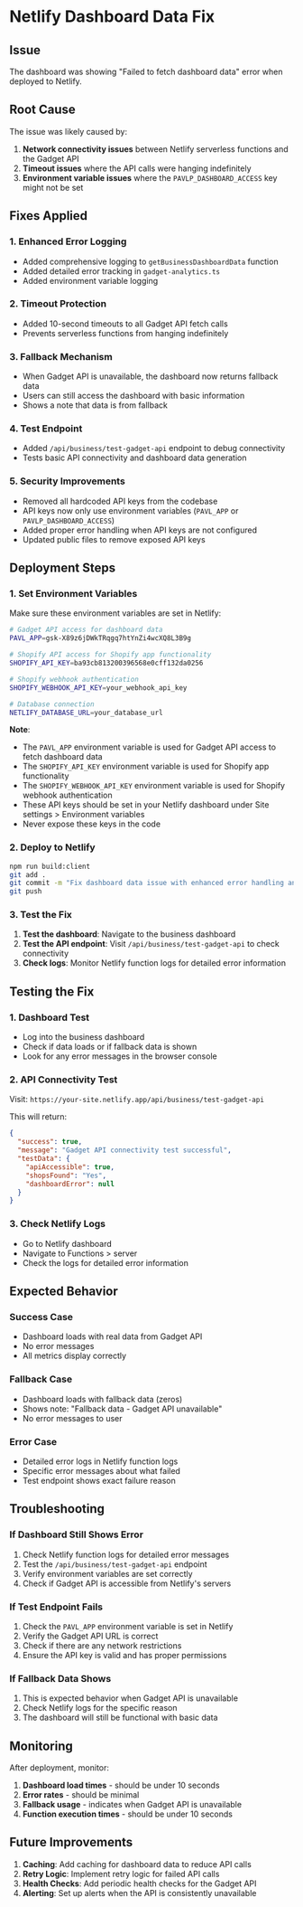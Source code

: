 # Netlify Dashboard Data Fix

## Issue

The dashboard was showing "Failed to fetch dashboard data" error when deployed
to Netlify.

## Root Cause

The issue was likely caused by:

1. **Network connectivity issues** between Netlify serverless functions and the
   Gadget API
2. **Timeout issues** where the API calls were hanging indefinitely
3. **Environment variable issues** where the `PAVLP_DASHBOARD_ACCESS` key might
   not be set

## Fixes Applied

### 1. Enhanced Error Logging

- Added comprehensive logging to `getBusinessDashboardData` function
- Added detailed error tracking in `gadget-analytics.ts`
- Added environment variable logging

### 2. Timeout Protection

- Added 10-second timeouts to all Gadget API fetch calls
- Prevents serverless functions from hanging indefinitely

### 3. Fallback Mechanism

- When Gadget API is unavailable, the dashboard now returns fallback data
- Users can still access the dashboard with basic information
- Shows a note that data is from fallback

### 4. Test Endpoint

- Added `/api/business/test-gadget-api` endpoint to debug connectivity
- Tests basic API connectivity and dashboard data generation

### 5. Security Improvements

- Removed all hardcoded API keys from the codebase
- API keys now only use environment variables (`PAVL_APP` or
  `PAVLP_DASHBOARD_ACCESS`)
- Added proper error handling when API keys are not configured
- Updated public files to remove exposed API keys

## Deployment Steps

### 1. Set Environment Variables

Make sure these environment variables are set in Netlify:

```bash
# Gadget API access for dashboard data
PAVL_APP=gsk-X89z6jDWkTRqgq7htYnZi4wcXQ8L3B9g

# Shopify API access for Shopify app functionality
SHOPIFY_API_KEY=ba93cb813200396568e0cff132da0256

# Shopify webhook authentication
SHOPIFY_WEBHOOK_API_KEY=your_webhook_api_key

# Database connection
NETLIFY_DATABASE_URL=your_database_url
```

**Note**:

- The `PAVL_APP` environment variable is used for Gadget API access to fetch
  dashboard data
- The `SHOPIFY_API_KEY` environment variable is used for Shopify app
  functionality
- The `SHOPIFY_WEBHOOK_API_KEY` environment variable is used for Shopify webhook
  authentication
- These API keys should be set in your Netlify dashboard under Site settings >
  Environment variables
- Never expose these keys in the code

### 2. Deploy to Netlify

```bash
npm run build:client
git add .
git commit -m "Fix dashboard data issue with enhanced error handling and fallback"
git push
```

### 3. Test the Fix

1. **Test the dashboard**: Navigate to the business dashboard
2. **Test the API endpoint**: Visit `/api/business/test-gadget-api` to check
   connectivity
3. **Check logs**: Monitor Netlify function logs for detailed error information

## Testing the Fix

### 1. Dashboard Test

- Log into the business dashboard
- Check if data loads or if fallback data is shown
- Look for any error messages in the browser console

### 2. API Connectivity Test

Visit: `https://your-site.netlify.app/api/business/test-gadget-api`

This will return:

```json
{
  "success": true,
  "message": "Gadget API connectivity test successful",
  "testData": {
    "apiAccessible": true,
    "shopsFound": "Yes",
    "dashboardError": null
  }
}
```

### 3. Check Netlify Logs

- Go to Netlify dashboard
- Navigate to Functions > server
- Check the logs for detailed error information

## Expected Behavior

### Success Case

- Dashboard loads with real data from Gadget API
- No error messages
- All metrics display correctly

### Fallback Case

- Dashboard loads with fallback data (zeros)
- Shows note: "Fallback data - Gadget API unavailable"
- No error messages to user

### Error Case

- Detailed error logs in Netlify function logs
- Specific error messages about what failed
- Test endpoint shows exact failure reason

## Troubleshooting

### If Dashboard Still Shows Error

1. Check Netlify function logs for detailed error messages
2. Test the `/api/business/test-gadget-api` endpoint
3. Verify environment variables are set correctly
4. Check if Gadget API is accessible from Netlify's servers

### If Test Endpoint Fails

1. Check the `PAVL_APP` environment variable is set in Netlify
2. Verify the Gadget API URL is correct
3. Check if there are any network restrictions
4. Ensure the API key is valid and has proper permissions

### If Fallback Data Shows

1. This is expected behavior when Gadget API is unavailable
2. Check Netlify logs for the specific reason
3. The dashboard will still be functional with basic data

## Monitoring

After deployment, monitor:

1. **Dashboard load times** - should be under 10 seconds
2. **Error rates** - should be minimal
3. **Fallback usage** - indicates when Gadget API is unavailable
4. **Function execution times** - should be under 10 seconds

## Future Improvements

1. **Caching**: Add caching for dashboard data to reduce API calls
2. **Retry Logic**: Implement retry logic for failed API calls
3. **Health Checks**: Add periodic health checks for the Gadget API
4. **Alerting**: Set up alerts when the API is consistently unavailable
